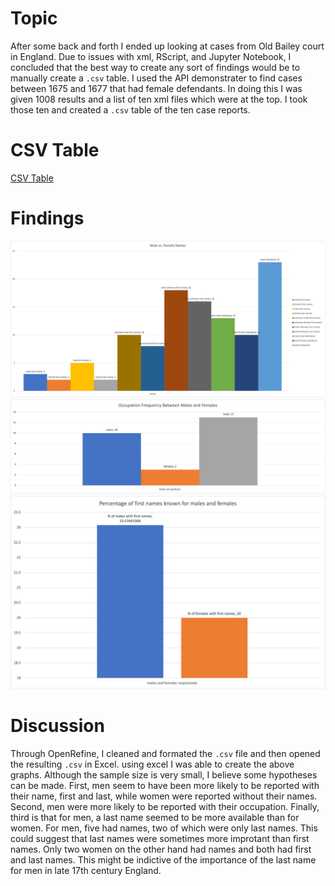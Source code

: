 # Topic
After some back and forth I ended up looking at cases from Old Bailey court in England. Due to issues with xml, RScript, and Jupyter Notebook, I concluded that the best way to create any sort of findings would be to manually create a `.csv` table. I used the API demonstrater to find cases between 1675 and 1677 that had female defendants. In doing this I was given 1008 results and a list of ten xml files which were at the top. I took those ten and created a `.csv` table of the ten case reports.

# CSV Table
[CSV Table](femaleTrialsOldBailey-csv.csv)

# Findings
<img src="malesvsfemalesnames.png" alt="MalevsFemaleNames">
<img src="occupationfrequencybetweenmales&females.png" alt="OccupationFrequencyMalevsFemale">
<img src="Percentageofmalesandfemaleswithnames.png" alt="FemalevsMalePercentagewithFirstNames">

# Discussion
Through OpenRefine, I cleaned and formated the `.csv` file and then opened the resulting `.csv` in Excel. using excel I was able to create the above graphs. Although the sample size is very small, I believe some hypotheses can be made. First, men seem to have been more likely to be reported with their name, first and last, while women were reported without their names. Second, men were more likely to be reported with their occupation. Finally, third is that for men, a last name seemed to be more available than for women. For men, five had names, two of which were only last names. This could suggest that last names were sometimes more improtant than first names. Only two women on the other hand had names and both had first and last names. This might be indictive of the importance of the last name for men in late 17th century England. 
